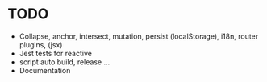 # TODO

- Collapse, anchor, intersect, mutation, persist (localStorage), i18n, router plugins, (jsx)
- Jest tests for reactive
- script auto build, release ...
- Documentation
